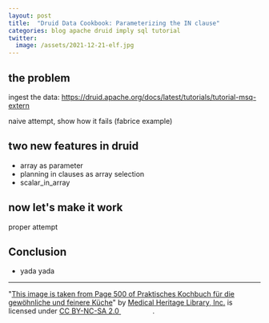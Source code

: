 ```yaml
---
layout: post
title:  "Druid Data Cookbook: Parameterizing the IN clause"
categories: blog apache druid imply sql tutorial
twitter:
  image: /assets/2021-12-21-elf.jpg
---
```


## the problem

ingest the data: https://druid.apache.org/docs/latest/tutorials/tutorial-msq-extern

naive attempt, show how it fails (fabrice example)

## two new features in druid

- array as parameter
- planning in clauses as array selection
- scalar_in_array

## now let's make it work

proper attempt

## Conclusion

- yada yada


---

"[This image is taken from Page 500 of Praktisches Kochbuch f&uuml;r die gew&ouml;hnliche und feinere K&uuml;che](https://www.flickr.com/photos/mhlimages/48051262646/)" by [Medical Heritage Library, Inc.](https://www.flickr.com/photos/mhlimages/) is licensed under <a target="_blank" rel="noopener noreferrer" href="https://creativecommons.org/licenses/by-nc-sa/2.0/">CC BY-NC-SA 2.0 <img src="https://mirrors.creativecommons.org/presskit/icons/cc.svg" style="height: 1em; margin-right: 0.125em; display: inline;"/><img src="https://mirrors.creativecommons.org/presskit/icons/by.svg" style="height: 1em; margin-right: 0.125em; display: inline;"/><img src="https://mirrors.creativecommons.org/presskit/icons/nc.svg" style="height: 1em; margin-right: 0.125em; display: inline;"/><img src="https://mirrors.creativecommons.org/presskit/icons/sa.svg" style="height: 1em; margin-right: 0.125em; display: inline;"/></a>.

